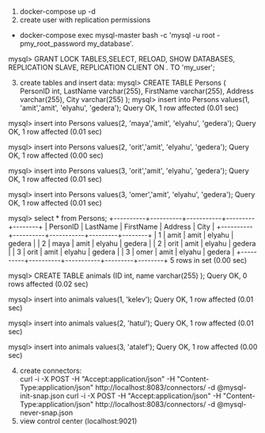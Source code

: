 
1) docker-compose up -d
2) create user with replication permissions
- docker-compose exec mysql-master bash -c 'mysql -u root -pmy_root_password my_database'.    

mysql> GRANT LOCK TABLES,SELECT, RELOAD, SHOW DATABASES, REPLICATION SLAVE, REPLICATION CLIENT ON *.* TO 'my_user';  

3) create tables and insert data:
mysql> CREATE TABLE Persons (
        PersonID int,
        LastName varchar(255),
        FirstName varchar(255),
         Address varchar(255),
         City varchar(255) );
mysql> insert into Persons  values(1, 'amit','amit', 'elyahu', 'gedera');
Query OK, 1 row affected (0.01 sec)

mysql> insert into Persons  values(2, 'maya','amit', 'elyahu', 'gedera');
Query OK, 1 row affected (0.01 sec)

mysql> insert into Persons  values(2, 'orit','amit', 'elyahu', 'gedera');
Query OK, 1 row affected (0.00 sec)

mysql> insert into Persons  values(3, 'orit','amit', 'elyahu', 'gedera');
Query OK, 1 row affected (0.01 sec)

mysql> insert into Persons  values(3, 'omer','amit', 'elyahu', 'gedera');
Query OK, 1 row affected (0.01 sec)

mysql> select * from Persons;
+----------+----------+-----------+---------+--------+
| PersonID | LastName | FirstName | Address | City   |
+----------+----------+-----------+---------+--------+
|        1 | amit     | amit      | elyahu  | gedera |
|        2 | maya     | amit      | elyahu  | gedera |
|        2 | orit     | amit      | elyahu  | gedera |
|        3 | orit     | amit      | elyahu  | gedera |
|        3 | omer     | amit      | elyahu  | gedera |
+----------+----------+-----------+---------+--------+
5 rows in set (0.00 sec)

mysql> CREATE TABLE animals (ID int, name varchar(255) );
Query OK, 0 rows affected (0.02 sec)

mysql> insert into animals  values(1, 'kelev');
Query OK, 1 row affected (0.01 sec)

mysql> insert into animals  values(2, 'hatul');
Query OK, 1 row affected (0.01 sec)

mysql> insert into animals  values(3, 'atalef');
Query OK, 1 row affected (0.00 sec)

4) create connectors:  
  curl -i -X POST -H "Accept:application/json" -H  "Content-Type:application/json" http://localhost:8083/connectors/ -d @mysql-init-snap.json
  curl -i -X POST -H "Accept:application/json" -H  "Content-Type:application/json" http://localhost:8083/connectors/ -d @mysql-never-snap.json
5) view control center (localhost:9021)
